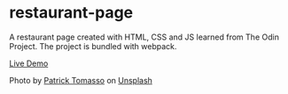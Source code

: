 # restaurant-page

A restaurant page created with HTML, CSS and JS learned from The Odin Project. The project is bundled with webpack.

[Live Demo](https://zachloh.github.io/restaurant-page/)

Photo by <a href="https://unsplash.com/@impatrickt?utm_source=unsplash&utm_medium=referral&utm_content=creditCopyText">Patrick Tomasso</a> on <a href="https://unsplash.com/?utm_source=unsplash&utm_medium=referral&utm_content=creditCopyText">Unsplash</a>
  